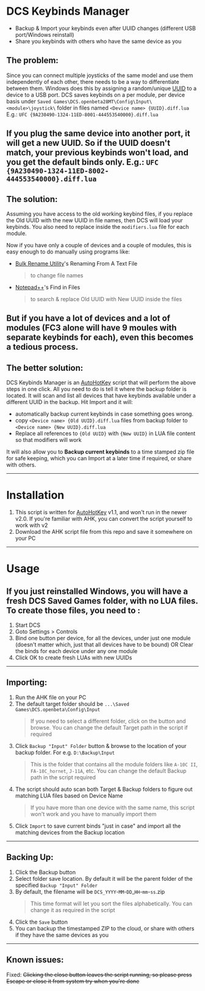 
# DCS Keybinds Manager
* Backup &amp; Import your keybinds even after UUID changes (different USB port/Windows reinstall)
* Share you keybinds with others who have the same device as you

## The problem:
Since you can connect multiple joysticks of the same model and use them independently of each other, there needs to be a way to differentiate between them. Windows does this by assigning a random/unique [UUID](https://en.wikipedia.org/wiki/Universally_unique_identifier) to a device to a USB port. DCS saves keybinds on a per module, per device basis under
`Saved Games\DCS.openbeta28MT\Config\Input\<module>\joystick\`
folder in files named `<Device name> {UUID}.diff.lua`
E.g.: `UFC {9A230490-1324-11ED-8001-444553540000}.diff.lua`

If you plug the same device into another port, it will get a new UUID. So if the UUID doesn't match, your previous keybinds won't load, and you get the default binds only.
E.g.: `UFC {9A230490-1324-11ED-8002-444553540000}.diff.lua`
---
## The solution:
Assuming you have access to the old working keybind files, if you replace the Old UUID with the new UUID in file names, then DCS will load your keybinds.
You also need to replace inside the `modifiers.lua` file for each module.

Now if you have only a couple of devices and a couple of modules, this is easy enough to do manually using programs like:
* [Bulk Rename Utility](https://www.bulkrenameutility.co.uk/)'s Renaming From A Text File
	>to change file names
* [Notepad++](https://notepad-plus-plus.org/)'s Find in Files
	>to search & replace Old UUID with New UUID inside the files

But if you have a lot of devices and a lot of modules (FC3 alone will have 9 moules with separate keybinds for each), even this becomes a tedious process.
---
## The better solution:
DCS Keybinds Manager is an [AutoHotKey](https://www.autohotkey.com/) script that will perform the above steps in one click. All you need to do is tell it where the backup folder is located. It will scan and list all devices that have keybinds available under a different UUID in the backup.
Hit Import and it will:
* automatically backup current keybinds in case something goes wrong.
* copy `<Device name> {Old UUID}.diff.lua` files from backup folder to `<Device name> {New UUID}.diff.lua`
* Replace all references to `{Old UUID}` with `{New UUID}` in LUA file content so that modifiers will work

It will also allow you to **Backup current keybinds** to a time stamped zip file for safe keeping, which you can Import at a later time if required, or share with others.

---
# Installation
1. This script is written for [AutoHotKey](https://www.autohotkey.com/) v1.1, and won't run in the newer v2.0. If you're familiar with AHK, you can convert the script yourself to work with v2
2. Download the AHK script file from this repo and save it somewhere on your PC
---
# Usage
## If you just reinstalled Windows, you will have a fresh DCS Saved Games folder, with no LUA files. To create those files, you need to :
1. Start DCS
2. Goto Settings > Controls
3. Bind one button per device, for all the devices, under just one module (doesn't matter which, just that all devices have to be bound)
OR
Clear the binds for each device under any one module
4. Click OK to create fresh LUAs with new UUIDs
---
## Importing:

1. Run the AHK file on your PC
2. The default target folder should be `...\Saved Games\DCS.openbeta\Config\Input`
	>If you need to select a different folder, click on the button and browse. You can change the default Target path in the script if required
3. Click `Backup "Input" Folder` button & browse to the location of your backup folder. For e.g. `D:\Backup\Input`
	> This is the folder that contains all the module folders like `A-10C II`, `FA-18C_hornet`, `J-11A`, etc. You can change the default Backup path in the script required
4. The script should auto scan both Target & Backup folders to figure out matching LUA files based on Device Name
	> If you have more than one device with the same name, this script won't work and you have to manually import them
5. Click `Import` to save current binds "just in case" and import all the matching devices from the Backup location
---
## Backing Up:
1. Click the Backup button
2. Select folder save location. By default it will be the parent folder of the specified `Backup "Input" Folder`
3. By default, the filename will be `DCS_YYYY`-`MM`-`DD`_`HH`-`mm`-`ss`.zip
	> This time format will let you sort the files alphabetically. You can change it as required in the script
4. Click the `Save` button
5. You can backup the timestamped ZIP to the cloud, or share with others if they have the same devices as you

---
## Known issues:
Fixed: ~~Clicking the close button leaves the script running, so please press Escape or close it from system try when you're done~~
